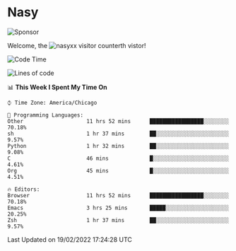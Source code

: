 # Nasy

<!--
<p align="center">
<img height="200" src="https://github-readme-stats.vercel.app/api?username=nasyxx&count_private=true&show_icons=true&theme=dracula&include_all_commits=true"/>
<img height="200" src="https://github-readme-stats.vercel.app/api/top-langs/?username=nasyxx&theme=dracula&hide=html,jupyter+notebook&count_private=true&show_icons=true"/>
</p>

  
----------------
-->

![Sponsor](https://img.shields.io/static/v1.svg?label=Sponsor&message=%E2%9D%A4&logo=GitHub&style=flat&color=pink)
 
Welcome, the ![nasyxx visitor counter](https://count.getloli.com/get/@nasyxx?theme=rule34)th vistor!
 
<!--START_SECTION:waka-->
![Code Time](http://img.shields.io/badge/Code%20Time-1%2C919%20hrs%2021%20mins-blue)

![Lines of code](https://img.shields.io/badge/From%20Hello%20World%20I%27ve%20Written-5%20Million%20lines%20of%20code-blue)

📊 **This Week I Spent My Time On** 

```text
⌚︎ Time Zone: America/Chicago

💬 Programming Languages: 
Other                    11 hrs 52 mins      █████████████████░░░░░░░░   70.18% 
sh                       1 hr 37 mins        ██░░░░░░░░░░░░░░░░░░░░░░░   9.57% 
Python                   1 hr 32 mins        ██░░░░░░░░░░░░░░░░░░░░░░░   9.08% 
C                        46 mins             █░░░░░░░░░░░░░░░░░░░░░░░░   4.61% 
Org                      45 mins             █░░░░░░░░░░░░░░░░░░░░░░░░   4.51%

🔥 Editors: 
Browser                  11 hrs 52 mins      █████████████████░░░░░░░░   70.18% 
Emacs                    3 hrs 25 mins       █████░░░░░░░░░░░░░░░░░░░░   20.25% 
Zsh                      1 hr 37 mins        ██░░░░░░░░░░░░░░░░░░░░░░░   9.57%

```


 Last Updated on 19/02/2022 17:24:28 UTC
<!--END_SECTION:waka-->

<!-- ![visitors](https://visitor-badge.laobi.icu/badge?page_id=nasyxx.nasyxx) -->
